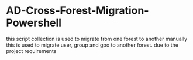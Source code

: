 # AD-Cross-Forest-Migration-Powershell
this script collection is used to migrate from one forest to another manually
this is used to migrate user, group and gpo to another forest. due to the project requirements
